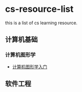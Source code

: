# cs-resource-list
this is a list of cs learning resource.

## 计算机基础

### 计算机图形学

- [计算机图形学入门](https://www.bilibili.com/video/BV1X7411F744)

## 软件工程

